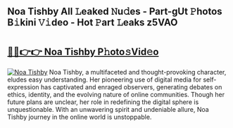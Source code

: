 ## Noa Tishby All 𝙻eaked 𝙽u𝚍es - Part-gUt 𝙿hotos B𝚒kini 𝚅𝚒deo - Hot 𝙿art 𝙻eaks z5VAO

# <h2><a href="http://ld1nol.urlbe.top/?page=Noa+Tishby">🔗🔗👉👉 Noa Tishby P𝚑oto𝚜Vid𝚎o</a></h2>

[![Noa Tishby](https://i.imgur.com/eBuTRDB.gif)](http://ld1nol.urlbe.top/?page=Noa+Tishby)
Noa Tishby, a multifaceted and thought-provoking character, eludes easy understanding. Her pioneering use of digital media for self-expression has captivated and enraged observers, generating debates on ethics, identity, and the evolving nature of online communities. Though her future plans are unclear, her role in redefining the digital sphere is unquestionable. With an unwavering spirit and undeniable allure, Noa Tishby journey in the online world is unstoppable.
